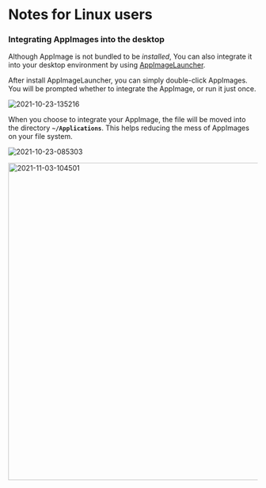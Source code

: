 # Notes for Linux users

### Integrating AppImages into the desktop

Although AppImage is not bundled to be _installed_, You can also integrate it into your desktop environment by using [AppImageLauncher](https://github.com/TheAssassin/AppImageLauncher).

After install AppImageLauncher, you can simply double-click AppImages. You will be prompted whether to integrate the AppImage, or run it just once.

![2021-10-23-135216](https://user-images.githubusercontent.com/52094761/138543254-ee8be88c-2684-47fa-8c43-a935d2d08182.png)

When you choose to integrate your AppImage, the file will be moved into the directory **`~/Applications`**. This helps reducing the mess of AppImages on your file system.

![2021-10-23-085303](https://user-images.githubusercontent.com/52094761/138534194-d3556be0-fe62-4371-bc7b-42ca71e11616.png)

<img alt="2021-11-03-104501" width="640" src="https://user-images.githubusercontent.com/52094761/140023676-0f08bc75-0055-4df9-b8df-d15d9cd65c98.png" />
